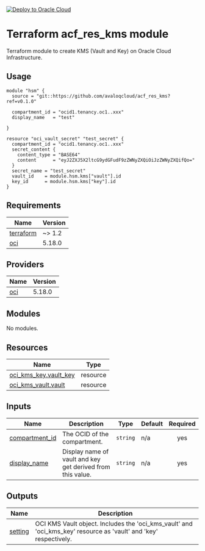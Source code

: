 [![Deploy to Oracle Cloud](https://oci-resourcemanager-plugin.plugins.oci.oraclecloud.com/latest/deploy-to-oracle-cloud.svg)](https://cloud.oracle.com/resourcemanager/stacks/create?zipUrl=https://github.com/avaloqcloud/acf_res_kms/archive/refs/tags/v0.1.0.zip)

# Terraform acf_res_kms module

Terraform module to create KMS (Vault and Key) on Oracle Cloud Infrastructure.

## Usage
```hcl
module "hsm" {
  source = "git::https://github.com/avaloqcloud/acf_res_kms?ref=v0.1.0"

  compartment_id = "ocid1.tenancy.oc1..xxx"
  display_name   = "test"

}

resource "oci_vault_secret" "test_secret" {
  compartment_id = "ocid1.tenancy.oc1..xxx"
  secret_content {
    content_type = "BASE64"
    content      = "eyJ2ZXJ5X2ltcG9ydGFudF9zZWNyZXQiOiJzZWNyZXQifQo="
  }
  secret_name = "test_secret"
  vault_id    = module.hsm.kms["vault"].id
  key_id      = module.hsm.kms["key"].id
}
```


## Requirements

| Name | Version |
|------|---------|
| <a name="requirement_terraform"></a> [terraform](#requirement\_terraform) | ~> 1.2 |
| <a name="requirement_oci"></a> [oci](#requirement\_oci) | 5.18.0 |

## Providers

| Name | Version |
|------|---------|
| <a name="provider_oci"></a> [oci](#provider\_oci) | 5.18.0 |

## Modules

No modules.

## Resources

| Name | Type |
|------|------|
| [oci_kms_key.vault_key](https://registry.terraform.io/providers/oracle/oci/5.18.0/docs/resources/kms_key) | resource |
| [oci_kms_vault.vault](https://registry.terraform.io/providers/oracle/oci/5.18.0/docs/resources/kms_vault) | resource |

## Inputs

| Name | Description | Type | Default | Required |
|------|-------------|------|---------|:--------:|
| <a name="input_compartment_id"></a> [compartment\_id](#input\_compartment\_id) | The OCID of the compartment. | `string` | n/a | yes |
| <a name="input_display_name"></a> [display\_name](#input\_display\_name) | Display name of vault and key get derived from this value. | `string` | n/a | yes |

## Outputs

| Name | Description |
|------|-------------|
| <a name="output_setting"></a> [setting](#output\_setting) | OCI KMS Vault object. Includes the 'oci\_kms\_vault' and 'oci\_kms\_key' resource as 'vault' and 'key' respectively. |